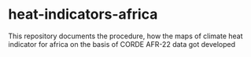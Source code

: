 # heat-indicators-africa
This repository documents the procedure, how the maps of climate heat indicator for africa on the basis of CORDE AFR-22 data got developed
